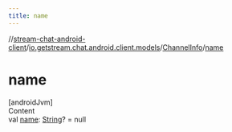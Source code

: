 ```yaml
---
title: name
---
```

//[stream-chat-android-client](../../../index.md)/[io.getstream.chat.android.client.models](../index.md)/[ChannelInfo](index.md)/[name](name.md)



# name  
[androidJvm]  
Content  
val [name](name.md): [String](https://kotlinlang.org/api/latest/jvm/stdlib/kotlin/-string/index.html)? = null  




